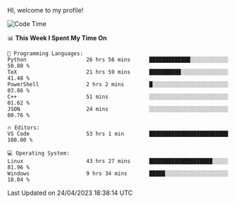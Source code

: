 HI, welcome to my profile!
<!--START_SECTION:waka-->
![Code Time](http://img.shields.io/badge/Code%20Time-786%20hrs%2018%20mins-blue)

📊 **This Week I Spent My Time On** 

```text
💬 Programming Languages: 
Python                   26 hrs 56 mins      █████████████░░░░░░░░░░░░   50.80 % 
TeX                      21 hrs 59 mins      ██████████░░░░░░░░░░░░░░░   41.48 % 
PowerShell               2 hrs 2 mins        █░░░░░░░░░░░░░░░░░░░░░░░░   03.86 % 
C++                      51 mins             ░░░░░░░░░░░░░░░░░░░░░░░░░   01.62 % 
JSON                     24 mins             ░░░░░░░░░░░░░░░░░░░░░░░░░   00.76 % 

🔥 Editors: 
VS Code                  53 hrs 1 min        █████████████████████████   100.00 % 

💻 Operating System: 
Linux                    43 hrs 27 mins      ████████████████████░░░░░   81.96 % 
Windows                  9 hrs 34 mins       █████░░░░░░░░░░░░░░░░░░░░   18.04 % 
```


 Last Updated on 24/04/2023 18:38:14 UTC
<!--END_SECTION:waka-->
